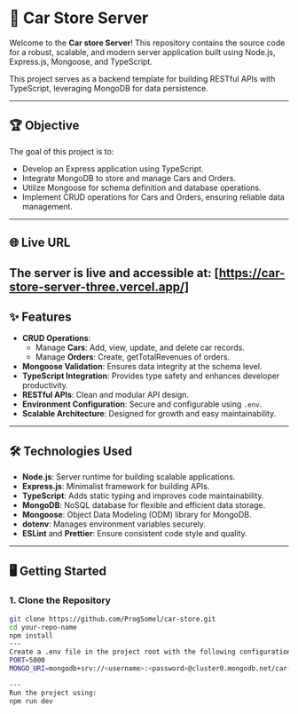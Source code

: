 # 🚗 **Car Store Server**

Welcome to the **Car store Server**! This repository contains the source code for a robust, scalable, and modern server application built using Node.js, Express.js, Mongoose, and TypeScript. 

This project serves as a backend template for building RESTful APIs with TypeScript, leveraging MongoDB for data persistence.

---

## 🏆 **Objective**
The goal of this project is to:
- Develop an Express application using TypeScript.
- Integrate MongoDB to store and manage Cars and Orders.
- Utilize Mongoose for schema definition and database operations.
- Implement CRUD operations for Cars and Orders, ensuring reliable data management.

---

## 🌐 **Live URL**
The server is live and accessible at: [https://car-store-server-three.vercel.app/]
---

## ✨ **Features**
- **CRUD Operations**:
  - Manage **Cars**: Add, view, update, and delete car records.
  - Manage **Orders**: Create, getTotalRevenues of orders.
- **Mongoose Validation**: Ensures data integrity at the schema level.
- **TypeScript Integration**: Provides type safety and enhances developer productivity.
- **RESTful APIs**: Clean and modular API design.
- **Environment Configuration**: Secure and configurable using `.env`.
- **Scalable Architecture**: Designed for growth and easy maintainability.

---

## 🛠️ **Technologies Used**
- **Node.js**: Server runtime for building scalable applications.
- **Express.js**: Minimalist framework for building APIs.
- **TypeScript**: Adds static typing and improves code maintainability.
- **MongoDB**: NoSQL database for flexible and efficient data storage.
- **Mongoose**: Object Data Modeling (ODM) library for MongoDB.
- **dotenv**: Manages environment variables securely.
- **ESLint** and **Prettier**: Ensure consistent code style and quality.

---

## 🖥️ **Getting Started**

### **1. Clone the Repository**
```bash
git clone https://github.com/ProgSomel/car-store.git
cd your-repo-name
npm install
---
Create a .env file in the project root with the following configuration:
PORT=5000
MONGO_URI=mongodb+srv://<username>:<password>@cluster0.mongodb.net/car-store?retryWrites=true&w=majority

---
Run the project using:
npm run dev




